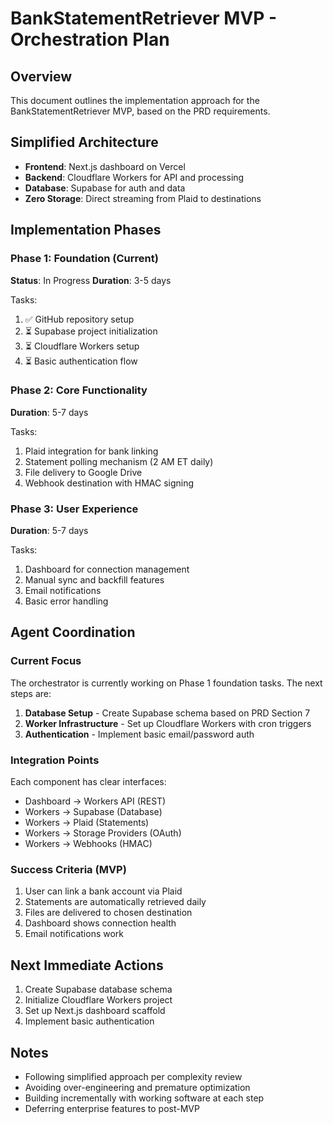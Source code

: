 # BankStatementRetriever MVP - Orchestration Plan

## Overview
This document outlines the implementation approach for the BankStatementRetriever MVP, based on the PRD requirements.

## Simplified Architecture
- **Frontend**: Next.js dashboard on Vercel
- **Backend**: Cloudflare Workers for API and processing
- **Database**: Supabase for auth and data
- **Zero Storage**: Direct streaming from Plaid to destinations

## Implementation Phases

### Phase 1: Foundation (Current)
**Status**: In Progress
**Duration**: 3-5 days

Tasks:
1. ✅ GitHub repository setup
2. ⏳ Supabase project initialization
3. ⏳ Cloudflare Workers setup
4. ⏳ Basic authentication flow

### Phase 2: Core Functionality
**Duration**: 5-7 days

Tasks:
1. Plaid integration for bank linking
2. Statement polling mechanism (2 AM ET daily)
3. File delivery to Google Drive
4. Webhook destination with HMAC signing

### Phase 3: User Experience
**Duration**: 5-7 days

Tasks:
1. Dashboard for connection management
2. Manual sync and backfill features
3. Email notifications
4. Basic error handling

## Agent Coordination

### Current Focus
The orchestrator is currently working on Phase 1 foundation tasks. The next steps are:

1. **Database Setup** - Create Supabase schema based on PRD Section 7
2. **Worker Infrastructure** - Set up Cloudflare Workers with cron triggers
3. **Authentication** - Implement basic email/password auth

### Integration Points

Each component has clear interfaces:
- Dashboard → Workers API (REST)
- Workers → Supabase (Database)
- Workers → Plaid (Statements)
- Workers → Storage Providers (OAuth)
- Workers → Webhooks (HMAC)

### Success Criteria (MVP)

1. User can link a bank account via Plaid
2. Statements are automatically retrieved daily
3. Files are delivered to chosen destination
4. Dashboard shows connection health
5. Email notifications work

## Next Immediate Actions

1. Create Supabase database schema
2. Initialize Cloudflare Workers project
3. Set up Next.js dashboard scaffold
4. Implement basic authentication

## Notes

- Following simplified approach per complexity review
- Avoiding over-engineering and premature optimization
- Building incrementally with working software at each step
- Deferring enterprise features to post-MVP